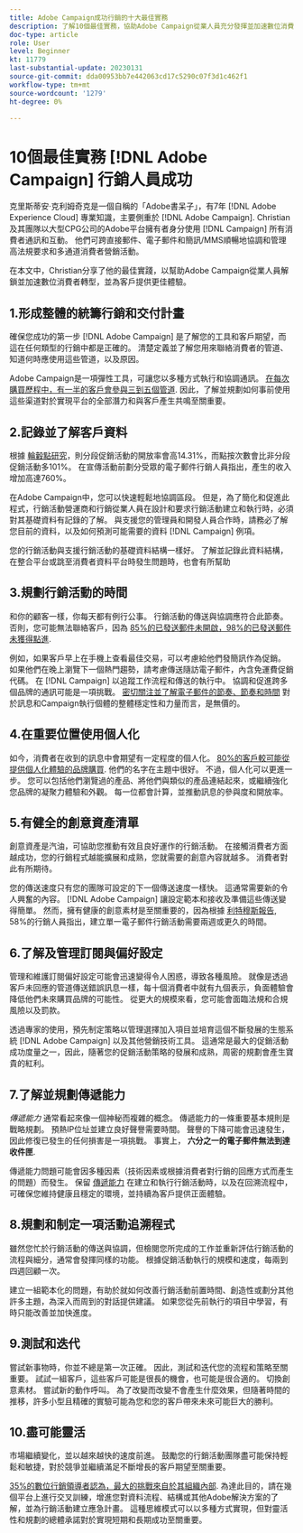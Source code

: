 ```yaml
---
title: Adobe Campaign成功行銷的十大最佳實務
description: 了解10個最佳實務，協助Adobe Campaign從業人員充分發揮並加速數位消費者轉型，並為客戶提供更佳體驗。
doc-type: article
role: User
level: Beginner
kt: 11779
last-substantial-update: 20230131
source-git-commit: dda00953bb7e442063cd17c5290c07f3d1c462f1
workflow-type: tm+mt
source-wordcount: '1279'
ht-degree: 0%

---
```



# 10個最佳實務 [!DNL Adobe Campaign] 行銷人員成功

克里斯蒂安·克利姆奇克是一個自稱的「Adobe書呆子」，有7年 [!DNL Adobe Experience Cloud] 專業知識，主要側重於 [!DNL Adobe Campaign]. Christian及其團隊以大型CPG公司的Adobe平台擁有者身分使用 [!DNL Campaign] 所有消費者通訊和互動。 他們可跨直接郵件、電子郵件和簡訊/MMS順暢地協調和管理高法規要求和多通道消費者營銷活動。

在本文中，Christian分享了他的最佳實踐，以幫助Adobe Campaign從業人員解鎖並加速數位消費者轉型，並為客戶提供更佳體驗。


## 1.形成整體的統籌行銷和交付計畫

確保您成功的第一步 [!DNL Adobe Campaign] 是了解您的工具和客戶期望，而這在任何類型的行銷中都是正確的。 清楚定義並了解您用來聯絡消費者的管道、知道何時應使用這些管道，以及原因。

Adobe Campaign是一項彈性工具，可讓您以多種方式執行和協調通訊。 [在每次購買歷程中，有一半的客戶會參與三到五個管道](https://www.mckinsey.com/capabilities/operations/our-insights/redefine-the-omnichannel-approach-focus-on-what-truly-matters). 因此，了解並規劃如何事前使用這些渠道對於實現平台的全部潛力和與客戶產生共鳴至關重要。

## 2.記錄並了解客戶資料

根據 [輪轂點研究](https://www.linkedin.com/pulse/customer-segmentation-effective-b2b-business-industry-sabreen)，則分段促銷活動的開放率會高14.31%，而點按次數會比非分段促銷活動多101%。 在宣傳活動前劃分受眾的電子郵件行銷人員指出，產生的收入增加高達760%。

在Adobe Campaign中，您可以快速輕鬆地協調區段。 但是，為了簡化和促進此程式，行銷活動營運商和行銷從業人員在設計和要求行銷活動建立和執行時，必須對其基礎資料有記錄的了解。 與支援您的管理員和開發人員合作時，請務必了解您目前的資料，以及如何預測可能需要的資料 [!DNL Campaign] 例項。

您的行銷活動與支援行銷活動的基礎資料結構一樣好。 了解並記錄此資料結構，在整合平台或跳至消費者資料平台時發生問題時，也會有所幫助

## 3.規劃行銷活動的時間

和你的顧客一樣，你每天都有例行公事。 行銷活動的傳送與協調應符合此節奏。 否則，您可能無法聯絡客戶，因為 [85%的已發送郵件未開啟，98%的已發送郵件未獲得點進](https://www.validity.com/resource-center/state-of-email-2021/).

例如，如果客戶早上在手機上查看最佳交易，可以考慮給他們發簡訊作為促銷。 如果他們在晚上瀏覽下一個熱門趨勢，請考慮傳送隨訪電子郵件，內含免運費促銷代碼。 在 [!DNL Campaign] 以追蹤工作流程和傳送的執行中。 協調和促進跨多個品牌的通訊可能是一項挑戰。 [密切關注並了解電子郵件的節奏、節奏和時間](https://experienceleaguecommunities.adobe.com/t5/adobe-campaign-classic-blogs/predictive-send-time-optimization-with-adobe-campaign/ba-p/561554) 對於訊息和Campaign執行個體的整體穩定性和力量而言，是無價的。

## 4.在重要位置使用個人化

如今，消費者在收到的訊息中會期望有一定程度的個人化。 [80%的客戶較可能從提供個人化體驗的品牌購買](https://us.epsilon.com/power-of-me). 他們的名字在主題中很好。 不過，個人化可以更進一步。 您可以包括他們瀏覽過的產品、將他們與類似的產品連結起來，或繼續強化您品牌的凝聚力體驗和外觀。 每一位都會計算，並推動訊息的參與度和開放率。

## 5.有健全的創意資產清單

創意資產是汽油，可協助您推動有效且良好運作的行銷活動。 在接觸消費者方面越成功，您的行銷程式越能擴展和成熟，您就需要的創意內容就越多。 消費者對此有所期待。

您的傳送速度只有您的團隊可設定的下一個傳送速度一樣快。 這通常需要新的令人興奮的內容。 [!DNL Adobe Campaign] 讓設定範本和接收及準備這些傳送變得簡單。 然而，擁有健康的創意素材是至關重要的，因為根據 [利特穆斯報告](https://www.litmus.com/resources/state-of-email/), 58%的行銷人員指出，建立單一電子郵件行銷活動需要兩週或更久的時間。

## 6.了解及管理訂閱與偏好設定

管理和維護訂閱偏好設定可能會迅速變得令人困惑，導致各種風險。 就像是透過客戶未回應的管道傳送錯誤訊息一樣，每十個消費者中就有九個表示，負面體驗會降低他們未來購買品牌的可能性。 從更大的規模來看，您可能會面臨法規和合規風險以及罰款。

透過專家的使用，預先制定策略以管理選擇加入項目並培育這個不斷發展的生態系統 [!DNL Adobe Campaign] 以及其他營銷技術工具。 這通常是最大的促銷活動成功度量之一，因此，隨著您的促銷活動策略的發展和成熟，周密的規劃會產生寶貴的紅利。

## 7.了解並規劃傳遞能力

_傳遞能力_ 通常看起來像一個神秘而複雜的概念。 傳遞能力的一條重要基本規則是戰略規劃。 預熱IP位址並建立良好聲譽需要時間。 聲譽的下降可能會迅速發生，因此修復已發生的任何損害是一項挑戰。 事實上， **六分之一的電子郵件無法到達收件匣**.

傳遞能力問題可能會因多種因素（技術因素或根據消費者對行銷的回應方式而產生的問題）而發生。 保留 [傳遞能力](https://business.adobe.com/products/campaign/email-deliverability.html) 在建立和執行行銷活動時，以及在回溯流程中，可確保您維持健康且穩定的環境，並持續為客戶提供正面體驗。

## 8.規劃和制定一項活動追溯程式

雖然您忙於行銷活動的傳送與協調，但檢閱您所完成的工作並重新評估行銷活動的流程與細分，通常會發揮同樣的功能。 根據促銷活動執行的規模和速度，每兩到四週回顧一次。

建立一組範本化的問題，有助於就如何改善行銷活動前置時間、創造性或劃分其他許多主題，為深入而周到的對話提供建議。 如果您從先前執行的項目中學習，有時只能改善並加快進度。

## 9.測試和迭代

嘗試新事物時，你並不總是第一次正確。 因此，測試和迭代您的流程和策略至關重要。 試試一組客戶，這些客戶可能是很長的機會，也可能是很合適的。 切換創意素材。 嘗試新的動作呼叫。 為了改變而改變不會產生什麼效果，但隨著時間的推移，許多小型且精確的實驗可能為您和您的客戶帶來未來可能巨大的勝利。

## 10.盡可能靈活

市場繼續變化，並以越來越快的速度前進。 鼓勵您的行銷活動團隊盡可能保持輕鬆和敏捷，對於競爭並繼續滿足不斷增長的客戶期望至關重要。

[35%的數位行銷領導者認為，最大的挑戰來自於其組織內部](https://www.gartner.com/en/newsroom/press-releases/gartner-says-35--of-digital-marketing-leaders-believe-the-bigges). 為達此目的，請在幾個平台上進行交叉訓練，增進您對資料流程、結構或其他Adobe解決方案的了解，並為行銷活動建立應急計畫。 這種思維模式可以以多種方式實現，但對靈活性和規劃的總體承諾對於實現短期和長期成功至關重要。
